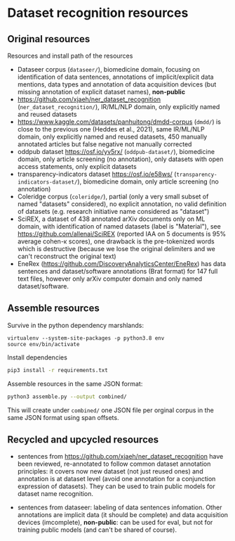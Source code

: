 # Dataset recognition resources

## Original resources

Resources and install path of the resources

* Dataseer corpus (`dataseer/`), biomedicine domain, focusing on identification of data sentences, annotations of implicit/explicit data mentions, data types and annotation of data acquisition devices (but missing annotation of explicit dataset names), **non-public**
* https://github.com/xjaeh/ner_dataset_recognition (`ner_dataset_recognition/`), IR/ML/NLP domain, only explicitly named and reused datasets
* https://www.kaggle.com/datasets/panhuitong/dmdd-corpus (`dmdd/`) is close to the previous one (Heddes et al., 2021), same IR/ML/NLP domain, only explicitly named and reused datasets, 450 manually annotated articles but false negative not manually corrected 
* oddpub dataset https://osf.io/yv5rx/ (`oddpub-dataset/`), biomedicine domain, only article screening (no annotation), only datasets with open access statements, only explicit datasets
* transparency-indicators dataset https://osf.io/e58ws/ (`transparency-indicators-dataset/`), biomedicine domain, only article screening (no annotation)
* Coleridge corpus (`coleridge/`), partial (only a very small subset of named "datasets" considered), no explicit annotation, no valid definition of datasets (e.g. research initiative name considered as "dataset")
* SciREX, a dataset of 438 annotated arXiv documents only on ML domain, with identification of named datasets (label is "Material"), see https://github.com/allenai/SciREX (reported IAA on 5 documents is 95% average cohen-κ scores), one drawback is the pre-tokenized words which is destructive (because we lose the original delimiters and we can't reconstruct the original text)
* EneRex (https://github.com/DiscoveryAnalyticsCenter/EneRex) has data sentences and dataset/software annotations (Brat format) for 147 full text files, however only arXiv computer domain and only named dataset/software. 

## Assemble resources 

Survive in the python dependency marshlands:

```
virtualenv --system-site-packages -p python3.8 env
source env/bin/activate
```

Install dependencies

```sh
pip3 install -r requirements.txt 
```

Assemble resources in the same JSON format: 

```sh
python3 assemble.py --output combined/
```

This will create under `combined/` one JSON file per orginal corpus in the same JSON format using span offsets. 

## Recycled and upcycled resources

- sentences from https://github.com/xjaeh/ner_dataset_recognition have been reviewed, re-annotated to follow common dataset annotation principles: it covers now new dataset (not just reused ones) and annotation is at dataset level (avoid one annotation for a conjunction expression of datasets). They can be used to train public models for dataset name recognition.  

- sentences from dataseer: labeling of data sentences infomation. Other annotations are implicit data (it should be complete) and data acquisition devices (imcomplete), **non-public**: can be used for eval, but not for training public models (and can't be shared of course).



